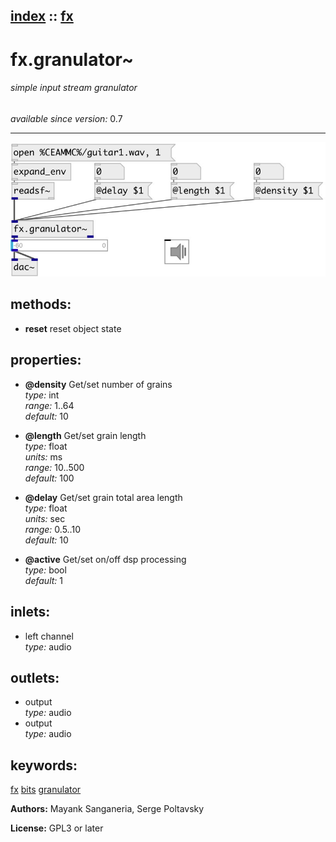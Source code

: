 [index](index.html) :: [fx](category_fx.html)
---

# fx.granulator~

###### simple input stream granulator

*available since version:* 0.7

---




[![example](../examples/img/fx.granulator~.jpg)](../examples/pd/fx.granulator~.pd)





## methods:

* **reset**
reset object state<br>




## properties:

* **@density** 
Get/set number of grains<br>
_type:_ int<br>
_range:_ 1..64<br>
_default:_ 10<br>

* **@length** 
Get/set grain length<br>
_type:_ float<br>
_units:_ ms<br>
_range:_ 10..500<br>
_default:_ 100<br>

* **@delay** 
Get/set grain total area length<br>
_type:_ float<br>
_units:_ sec<br>
_range:_ 0.5..10<br>
_default:_ 10<br>

* **@active** 
Get/set on/off dsp processing<br>
_type:_ bool<br>
_default:_ 1<br>



## inlets:

* left channel<br>
_type:_ audio



## outlets:

* output<br>
_type:_ audio
* output<br>
_type:_ audio



## keywords:

[fx](keywords/fx.html)
[bits](keywords/bits.html)
[granulator](keywords/granulator.html)






**Authors:** Mayank Sanganeria, Serge Poltavsky




**License:** GPL3 or later





